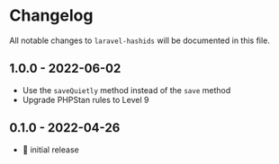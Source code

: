 # Changelog

All notable changes to `laravel-hashids` will be documented in this file.

## 1.0.0 - 2022-06-02

- Use the `saveQuietly` method instead of the `save` method
- Upgrade PHPStan rules to Level 9

## 0.1.0 - 2022-04-26

- 🎉 initial release
